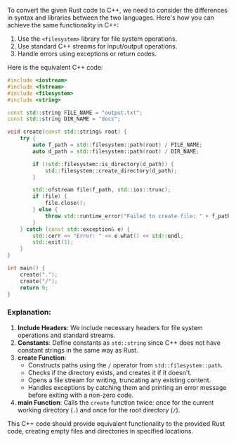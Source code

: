  To convert the given Rust code to C++, we need to consider the differences in syntax and libraries between the two languages. Here's how you can achieve the same functionality in C++:

1. Use the `<filesystem>` library for file system operations.
2. Use standard C++ streams for input/output operations.
3. Handle errors using exceptions or return codes.

Here is the equivalent C++ code:

```cpp
#include <iostream>
#include <fstream>
#include <filesystem>
#include <string>

const std::string FILE_NAME = "output.txt";
const std::string DIR_NAME = "docs";

void create(const std::string& root) {
    try {
        auto f_path = std::filesystem::path(root) / FILE_NAME;
        auto d_path = std::filesystem::path(root) / DIR_NAME;

        if (!std::filesystem::is_directory(d_path)) {
            std::filesystem::create_directory(d_path);
        }

        std::ofstream file(f_path, std::ios::trunc);
        if (file) {
            file.close();
        } else {
            throw std::runtime_error("Failed to create file: " + f_path.string());
        }
    } catch (const std::exception& e) {
        std::cerr << "Error: " << e.what() << std::endl;
        std::exit(1);
    }
}

int main() {
    create(".");
    create("/");
    return 0;
}
```

### Explanation:

1. **Include Headers**: We include necessary headers for file system operations and standard streams.
2. **Constants**: Define constants as `std::string` since C++ does not have constant strings in the same way as Rust.
3. **create Function**: 
   - Constructs paths using the `/` operator from `std::filesystem::path`.
   - Checks if the directory exists, and creates it if it doesn't.
   - Opens a file stream for writing, truncating any existing content.
   - Handles exceptions by catching them and printing an error message before exiting with a non-zero code.
4. **main Function**: Calls the `create` function twice: once for the current working directory (`.`) and once for the root directory (`/`).

This C++ code should provide equivalent functionality to the provided Rust code, creating empty files and directories in specified locations.
